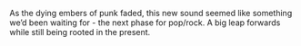 As the dying embers of punk faded, this new sound seemed like something we’d been waiting for - the next phase for pop/rock. A big leap forwards while still being rooted in the present.

